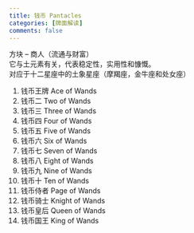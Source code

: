 ```yaml
---
title: 钱币 Pantacles
categories: [牌面解读]
comments: false
---
```

方块 – 商人（流通与财富）\
它与土元素有关，代表稳定性，实用性和慷慨。\
对应于十二星座中的土象星座（摩羯座，金牛座和处女座）

1. 钱币王牌 Ace of Wands	
2. 钱币二 Two of Wands	
3. 钱币三 Three of Wands	
4. 钱币四 Four of Wands	
5. 钱币五 Five of Wands	
6. 钱币六 Six of Wands	
7. 钱币七 Seven of Wands	
8. 钱币八 Eight of Wands	
9. 钱币九 Nine of Wands	
10. 钱币十 Ten of Wands	
11. 钱币侍者 Page of Wands	
12. 钱币骑士 Knight of Wands	
13. 钱币皇后 Queen of Wands	
14. 钱币国王 King of Wands